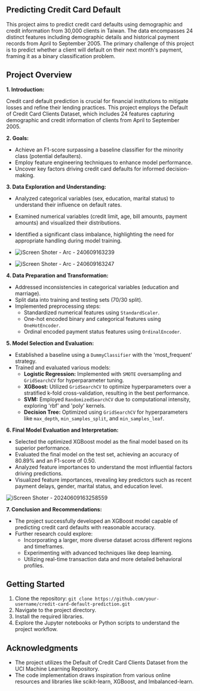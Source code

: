 ## Predicting Credit Card Default

This project aims to predict credit card defaults using demographic and credit information from 30,000 clients in Taiwan. The data encompasses 24 distinct features including demographic details and historical payment records from April to September 2005. The primary challenge of this project is to predict whether a client will default on their next month's payment, framing it as a binary classification problem.

## Project Overview

**1. Introduction:**

Credit card default prediction is crucial for financial institutions to mitigate losses and refine their lending practices. This project employs the Default of Credit Card Clients Dataset, which includes 24 features capturing demographic and credit information of clients from April to September 2005. 

**2. Goals:**

* Achieve an F1-score surpassing a baseline classifier for the minority class (potential defaulters).
* Employ feature engineering techniques to enhance model performance.
* Uncover key factors driving credit card defaults for informed decision-making.

**3. Data Exploration and Understanding:**

* Analyzed categorical variables (sex, education, marital status) to understand their influence on default rates.
* Examined numerical variables (credit limit, age, bill amounts, payment amounts) and visualized their distributions.
* Identified a significant class imbalance, highlighting the need for appropriate handling during model training.

* ![iScreen Shoter - Arc - 240609163239](https://github.com/olyaiy/credit-default-prediction/assets/97487352/fefd0ef3-288e-484e-903a-c2b046cc9478)

* ![iScreen Shoter - Arc - 240609163247](https://github.com/olyaiy/credit-default-prediction/assets/97487352/5223ffd0-4fe1-43e5-90f0-6c9b5116e677)



**4. Data Preparation and Transformation:**

* Addressed inconsistencies in categorical variables (education and marriage).
* Split data into training and testing sets (70/30 split).
* Implemented preprocessing steps:
    * Standardized numerical features using `StandardScaler`.
    * One-hot encoded binary and categorical features using `OneHotEncoder`.
    * Ordinal encoded payment status features using `OrdinalEncoder`.

**5. Model Selection and Evaluation:**

* Established a baseline using a `DummyClassifier` with the 'most_frequent' strategy.
* Trained and evaluated various models:
    * **Logistic Regression:** Implemented with `SMOTE` oversampling and `GridSearchCV` for hyperparameter tuning.
    * **XGBoost:**  Utilized `GridSearchCV` to optimize hyperparameters over a stratified k-fold cross-validation, resulting in the best performance.
    * **SVM:** Employed `RandomizedSearchCV` due to computational intensity, exploring 'rbf' and 'poly' kernels.
    * **Decision Tree:** Optimized using `GridSearchCV` for hyperparameters like `max_depth`, `min_samples_split`, and `min_samples_leaf`.

**6. Final Model Evaluation and Interpretation:**

* Selected the optimized XGBoost model as the final model based on its superior performance.
* Evaluated the final model on the test set, achieving an accuracy of 80.89% and an F1-score of 0.50.
* Analyzed feature importances to understand the most influential factors driving predictions.
* Visualized feature importances, revealing key predictors such as recent payment delays, gender, marital status, and education level.

![iScreen Shoter - 20240609163258559](https://github.com/olyaiy/credit-default-prediction/assets/97487352/8ff9ad44-ebe8-4ac6-9b62-b599abf13b1e)


**7. Conclusion and Recommendations:**

* The project successfully developed an XGBoost model capable of predicting credit card defaults with reasonable accuracy.
* Further research could explore:
    * Incorporating a larger, more diverse dataset across different regions and timeframes.
    * Experimenting with advanced techniques like deep learning.
    * Utilizing real-time transaction data and more detailed behavioral profiles.

## Getting Started

1. Clone the repository: `git clone https://github.com/your-username/credit-card-default-prediction.git`
2. Navigate to the project directory.
3. Install the required libraries.
4. Explore the Jupyter notebooks or Python scripts to understand the project workflow.

## Acknowledgments

* The project utilizes the Default of Credit Card Clients Dataset from the UCI Machine Learning Repository.
* The code implementation draws inspiration from various online resources and libraries like scikit-learn, XGBoost, and Imbalanced-learn. 
